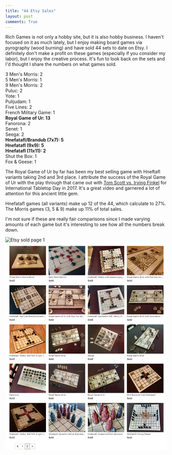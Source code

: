 ```yaml
---
title: "44 Etsy Sales"
layout: post
comments: True
---
```

Rich Games is not only a hobby site, but it is also hobby business.  I haven't focused on it as much lately, but I enjoy making board games via pyrography (wood burning) and have sold 44 sets to date on Etsy.   I definitely don't make a profit on these games (especially if you consider my labor), but I enjoy the creative process.  It's fun to look back on the sets and I'd thought I share the numbers on what games sold.
    
3 Men's Morris: 2    
5 Men's Morris: 1    
9 Men's Morris: 2    
Puluc: 2    
Yote: 1    
Pulijudam: 1    
Five Lines: 2    
French Military Game: 1    
**Royal Game of Ur: 13**    
Fanorona: 2    
Senet: 1    
Seega: 2    
**Hnefatafl/Brandub (7x7): 5**    
**Hnefatafl (9x9): 5**    
**Hnefatafl (11x11): 2**    
Shut the Box: 1    
Fox & Geese: 1    

The Royal Game of Ur by far has been my best selling game with Hneftafl variants taking 2nd and 3rd place.  I attribute the success of the Royal Game of Ur with the play through that came out with [Tom Scott vs. Irving Finkel](https://www.youtube.com/watch?v=WZskjLq040I) for International Tabletop Day in 2017.  It's a great video and garnered a lot of attention for this ancient little gem.

Hnefatafl games (all variants) make up 12 of the 44, which calculate to 27%. 
The Morris games (3, 5 & 9) make up 11% of total sales.

I'm not sure if these are really fair comparisons since I made varying amounts of each game but it's interesting to see how all the numbers break down.

![Etsy sold page 1](/assets/etsy_sold_page1.png)
![Etsy sold page 1](/assets/etsy_sold_page2.png)
